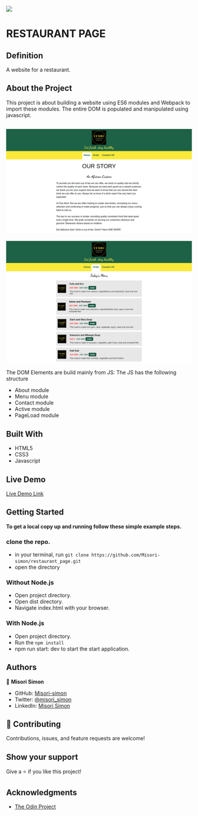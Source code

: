 ![](https://img.shields.io/badge/Microverse-blueviolet)

# RESTAURANT PAGE

## Definition

A website for a restaurant.

## About the Project

This project is about building a website using ES6 modules and Webpack to import these modules. The entire DOM is populated and manipulated using javascript.

![screenshot](./images/sc1.png)
-
![screenshot](./images/sc.png)

The DOM Elements are build mainly from JS:
The JS has the following structure

- About module
- Menu module
- Contact module
- Active module
- PageLoad module

## Built With

- HTML5
- CSS3
- Javascript

## Live Demo

[Live Demo Link](https://misori-simon.github.io/library/)


## Getting Started


**To get a local copy up and running follow these simple example steps.**

### clone the repo.
- in your terminal,  run
``` git clone https://github.com/Misori-simon/restaurant_page.git ```
- open the directory
### Without Node.js
- Open project directory.
- Open dist directory.
- Navigate index.html with your browser.
### With Node.js
- Open project directory.
- Run the ```npm install```
- npm run start: dev to start the start application.


## Authors

👤 **Misori Simon**

- GitHub: [Misori-simon](https://github.com/Misori-simon/)
- Twitter: [@misori_simon](https://twitter.com/misori_simon)
- LinkedIn: [Misori Simon](https://cm.linkedin.com/in/misori-simon-05906219b)

## 🤝 Contributing

Contributions, issues, and feature requests are welcome!

## Show your support

Give a ⭐ if you like this project!

## Acknowledgments

-  [The Odin Project](https://www.theodinproject.com/)


